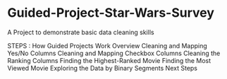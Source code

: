 # Guided-Project-Star-Wars-Survey
A Project to demonstrate basic data cleaning skills

STEPS :
How Guided Projects Work
Overview
Cleaning and Mapping Yes/No Columns
Cleaning and Mapping Checkbox Columns
Cleaning the Ranking Columns
Finding the Highest-Ranked Movie
Finding the Most Viewed Movie
Exploring the Data by Binary Segments
Next Steps

